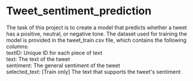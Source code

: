 # Tweet_sentiment_prediction
The task of this project is to create a model that predicts whether a tweet has a positive, neutral, or negative tone. The dataset used for training the model is provided in the tweet_train.csv file, which contains the following columns:
<br>
textID: Unique ID for each piece of text <br>
text: The text of the tweet <br>
sentiment: The general sentiment of the tweet <br>
selected_text: [Train only] The text that supports the tweet's sentiment <br>

